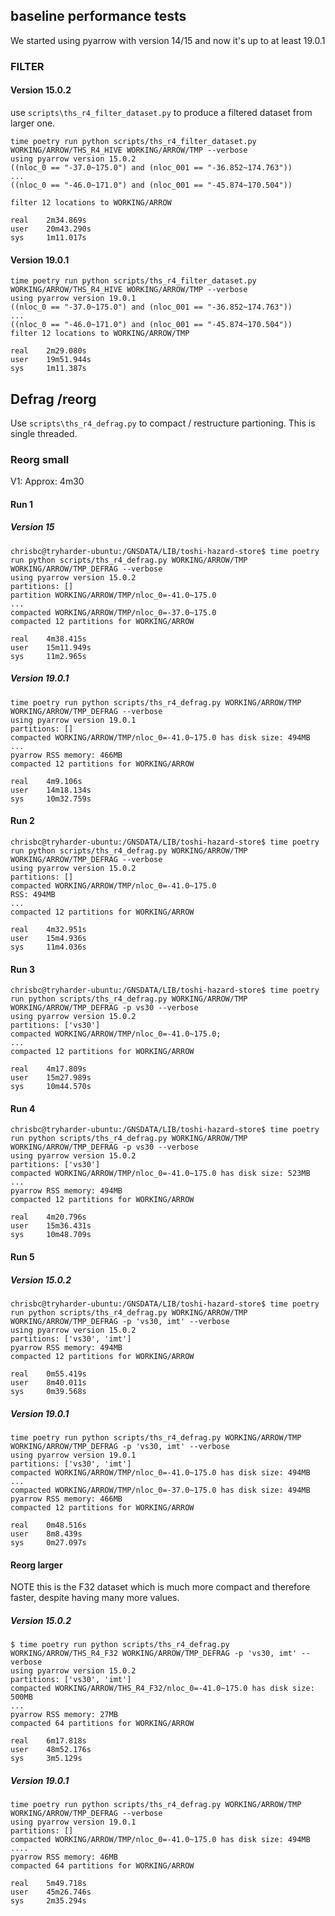 ## baseline performance tests

We started using pyarrow with version 14/15 and now it's up to at least 19.0.1

### FILTER 
#### Version 15.0.2
use `scripts\ths_r4_filter_dataset.py` to produce a filtered dataset from larger one.

```
time poetry run python scripts/ths_r4_filter_dataset.py WORKING/ARROW/THS_R4_HIVE WORKING/ARROW/TMP --verbose
using pyarrow version 15.0.2
((nloc_0 == "-37.0~175.0") and (nloc_001 == "-36.852~174.763"))
...
((nloc_0 == "-46.0~171.0") and (nloc_001 == "-45.874~170.504"))

filter 12 locations to WORKING/ARROW

real    2m34.869s
user    20m43.290s
sys     1m11.017s
```

#### Version 19.0.1

```
time poetry run python scripts/ths_r4_filter_dataset.py WORKING/ARROW/THS_R4_HIVE WORKING/ARROW/TMP --verbose
using pyarrow version 19.0.1
((nloc_0 == "-37.0~175.0") and (nloc_001 == "-36.852~174.763"))
...
((nloc_0 == "-46.0~171.0") and (nloc_001 == "-45.874~170.504"))
filter 12 locations to WORKING/ARROW/TMP

real    2m29.080s
user    19m51.944s
sys     1m11.387s
```

## Defrag /reorg 

Use `scripts\ths_r4_defrag.py` to compact / restructure partioning. This is single threaded.

### Reorg small

V1: Approx: 4m30

#### Run 1

##### Version 15
```
chrisbc@tryharder-ubuntu:/GNSDATA/LIB/toshi-hazard-store$ time poetry run python scripts/ths_r4_defrag.py WORKING/ARROW/TMP WORKING/ARROW/TMP_DEFRAG --verbose
using pyarrow version 15.0.2
partitions: []
partition WORKING/ARROW/TMP/nloc_0=-41.0~175.0
...
compacted WORKING/ARROW/TMP/nloc_0=-37.0~175.0
compacted 12 partitions for WORKING/ARROW

real    4m38.415s
user    15m11.949s
sys     11m2.965s
```
##### Version 19.0.1

```
time poetry run python scripts/ths_r4_defrag.py WORKING/ARROW/TMP WORKING/ARROW/TMP_DEFRAG --verbose
using pyarrow version 19.0.1
partitions: []
compacted WORKING/ARROW/TMP/nloc_0=-41.0~175.0 has disk size: 494MB
...
pyarrow RSS memory: 466MB
compacted 12 partitions for WORKING/ARROW

real    4m9.106s
user    14m18.134s
sys     10m32.759s
```

#### Run 2

```
chrisbc@tryharder-ubuntu:/GNSDATA/LIB/toshi-hazard-store$ time poetry run python scripts/ths_r4_defrag.py WORKING/ARROW/TMP WORKING/ARROW/TMP_DEFRAG --verbose
using pyarrow version 15.0.2
partitions: []
compacted WORKING/ARROW/TMP/nloc_0=-41.0~175.0
RSS: 494MB
...
compacted 12 partitions for WORKING/ARROW

real    4m32.951s
user    15m4.936s
sys     11m4.036s
```

#### Run 3

```
chrisbc@tryharder-ubuntu:/GNSDATA/LIB/toshi-hazard-store$ time poetry run python scripts/ths_r4_defrag.py WORKING/ARROW/TMP WORKING/ARROW/TMP_DEFRAG -p vs30 --verbose
using pyarrow version 15.0.2
partitions: ['vs30']
compacted WORKING/ARROW/TMP/nloc_0=-41.0~175.0;
...
compacted 12 partitions for WORKING/ARROW

real    4m17.809s
user    15m27.989s
sys     10m44.570s
```

#### Run 4

```
chrisbc@tryharder-ubuntu:/GNSDATA/LIB/toshi-hazard-store$ time poetry run python scripts/ths_r4_defrag.py WORKING/ARROW/TMP WORKING/ARROW/TMP_DEFRAG -p vs30 --verbose
using pyarrow version 15.0.2
partitions: ['vs30']
compacted WORKING/ARROW/TMP/nloc_0=-41.0~175.0 has disk size: 523MB
...
pyarrow RSS memory: 494MB
compacted 12 partitions for WORKING/ARROW

real    4m20.796s
user    15m36.431s
sys     10m48.709s
```


#### Run 5

##### Version 15.0.2
```
chrisbc@tryharder-ubuntu:/GNSDATA/LIB/toshi-hazard-store$ time poetry run python scripts/ths_r4_defrag.py WORKING/ARROW/TMP WORKING/ARROW/TMP_DEFRAG -p 'vs30, imt' --verbose
using pyarrow version 15.0.2
partitions: ['vs30', 'imt']
pyarrow RSS memory: 494MB
compacted 12 partitions for WORKING/ARROW

real    0m55.419s
user    8m40.011s
sys     0m39.568s
```

##### Version 19.0.1
```
time poetry run python scripts/ths_r4_defrag.py WORKING/ARROW/TMP WORKING/ARROW/TMP_DEFRAG -p 'vs30, imt' --verbose
using pyarrow version 19.0.1
partitions: ['vs30', 'imt']
compacted WORKING/ARROW/TMP/nloc_0=-41.0~175.0 has disk size: 494MB
...
compacted WORKING/ARROW/TMP/nloc_0=-37.0~175.0 has disk size: 494MB
pyarrow RSS memory: 466MB
compacted 12 partitions for WORKING/ARROW

real    0m48.516s
user    8m8.439s
sys     0m27.097s
```

#### Reorg larger

NOTE this is the F32 dataset which is much more compact and therefore faster, despite having many more values.

##### Version 15.0.2
```
$ time poetry run python scripts/ths_r4_defrag.py WORKING/ARROW/THS_R4_F32 WORKING/ARROW/TMP_DEFRAG -p 'vs30, imt' --verbose
using pyarrow version 15.0.2
partitions: ['vs30', 'imt']
compacted WORKING/ARROW/THS_R4_F32/nloc_0=-41.0~175.0 has disk size: 500MB
...
pyarrow RSS memory: 27MB
compacted 64 partitions for WORKING/ARROW

real    6m17.818s
user    48m52.176s
sys     3m5.129s
```

##### Version 19.0.1

```
time poetry run python scripts/ths_r4_defrag.py WORKING/ARROW/TMP WORKING/ARROW/TMP_DEFRAG --verbose
using pyarrow version 19.0.1
partitions: []
compacted WORKING/ARROW/TMP/nloc_0=-41.0~175.0 has disk size: 494MB
....
pyarrow RSS memory: 46MB
compacted 64 partitions for WORKING/ARROW

real    5m49.718s
user    45m26.746s
sys     2m35.294s
```